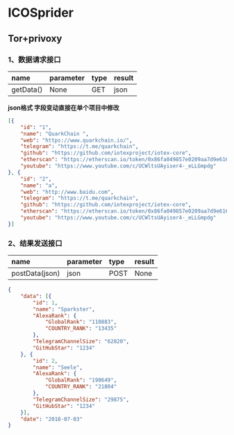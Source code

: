 # ICOSprider

## Tor+privoxy

### 1、数据请求接口


name|parameter|type|result
:---|:----|:-----|:-----
getData()|None|GET|json

**json格式 字段变动直接在单个项目中修改**
```json
[{
	"id": "1",
	"name": "QuarkChain ",
	"web": "https://www.quarkchain.io/",
	"telegram": "https://t.me/quarkchain",
	"github": "https://github.com/iotexproject/iotex-core",
	"etherscan": "https://etherscan.io/token/0x86fa049857e0209aa7d9e616f7eb3b3b78ecfdb0",
	"youtube": "https://www.youtube.com/c/UCWltsUAyiser4-_eLLGmpdg"
}, {
	"id": "2",
	"name": "a",
	"web": "http://www.baidu.com",
	"telegram": "https://t.me/quarkchain",
	"github": "https://github.com/iotexproject/iotex-core",
	"etherscan": "https://etherscan.io/token/0x86fa049857e0209aa7d9e616f7eb3b3b78ecfdb0",
	"youtube": "https://www.youtube.com/c/UCWltsUAyiser4-_eLLGmpdg"
}]
```

### 2、结果发送接口
name|parameter|type|result
:---|:----|:-----|:-----
postData(json)|json|POST|None

```json
{
	"data": [{
		"id": 1,
		"name": "Sparkster",
		"AlexaRank": {
			"GlobalRank": "110883",
			"COUNTRY_RANK": "13435"
		},
		"TelegramChannelSize": "62820",
		"GitHubStar": "1234"
	}, {
		"id": 2,
		"name": "Seele",
		"AlexaRank": {
			"GlobalRank": "198649",
			"COUNTRY_RANK": "21804"
		},
		"TelegramChannelSize": "29875",
		"GitHubStar": "1234"
	}],
	"date": "2018-07-03"
}
```
